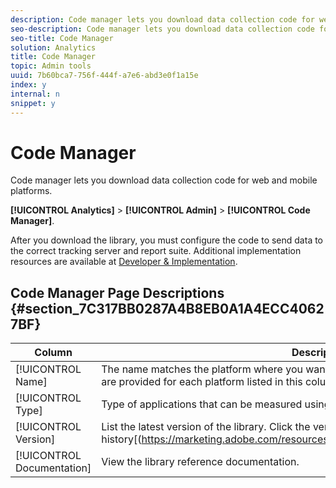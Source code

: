 ```yaml
---
description: Code manager lets you download data collection code for web and mobile platforms.
seo-description: Code manager lets you download data collection code for web and mobile platforms.
seo-title: Code Manager
solution: Analytics
title: Code Manager
topic: Admin tools
uuid: 7b60bca7-756f-444f-a7e6-abd3e0f1a15e
index: y
internal: n
snippet: y
---
```


# Code Manager

Code manager lets you download data collection code for web and mobile platforms.

 **[!UICONTROL Analytics]** > **[!UICONTROL Admin]** > **[!UICONTROL Code Manager]**.

After you download the library, you must configure the code to send data to the correct tracking server and report suite. Additional implementation resources are available at [Developer & Implementation](../../admin/data-collection/developer.md#concept_0151FC2D93434EE6BB3300D7F1A33E4A).

## Code Manager Page Descriptions {#section_7C317BB0287A4B8EB0A1A4ECC40627BF}

| Column  | Description  |
|--- |--- |
|[!UICONTROL Name]|The name matches the platform where you want to enable data collection. Native libraries are provided for each platform listed in this column.|
|[!UICONTROL Type]|Type of applications that can be measured using each library.|
|[!UICONTROL Version]|List the latest version of the library. Click the version number to view the [release history[(https://marketing.adobe.com/resources/help/en_US/sc/appmeasurement/release/)].|
|[!UICONTROL Documentation]|View the library reference documentation.|
